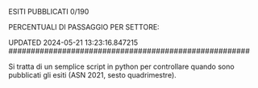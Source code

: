 ESITI PUBBLICATI 0/190 

PERCENTUALI DI PASSAGGIO PER SETTORE:

UPDATED 2024-05-21 13:23:16.847215
###################################################### 

Si tratta di un semplice script in python per controllare quando sono pubblicati gli esiti (ASN 2021, sesto quadrimestre).

